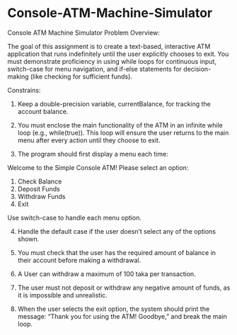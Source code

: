 # Console-ATM-Machine-Simulator
Console ATM Machine Simulator
Problem Overview: 

The goal of this assignment is to create a text-based, interactive ATM application that runs indefinitely until the user explicitly chooses to exit. You must demonstrate proficiency in using while loops for continuous input, switch-case for menu navigation, and if-else statements for decision-making (like checking for sufficient funds).

Constrains:

1. Keep a double-precision variable, currentBalance, for tracking the account balance.

2. You must enclose the main functionality of the ATM in an infinite while loop (e.g., while(true)). This loop will ensure the user returns to the main menu after every action until they choose to exit.

3. The program should first display a menu each time:

Welcome to the Simple Console ATM!
Please select an option:
1. Check Balance
2. Deposit Funds
3. Withdraw Funds
4. Exit

Use switch-case to handle each menu option.

4. Handle the default case if the user doesn’t select any of the options shown.

5. You must check that the user has the required amount of balance in their account before making a withdrawal.

6. A User can withdraw a maximum of 100 taka per transaction.

7. The user must not deposit or withdraw any negative amount of funds, as it is impossible and unrealistic.

8. When the user selects the exit option, the system should print the message: “Thank you for using the ATM! Goodbye,” and break the main loop.
